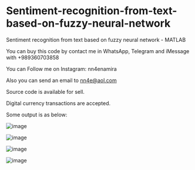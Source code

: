 # Sentiment-recognition-from-text-based-on-fuzzy-neural-network
Sentiment recognition from text based on fuzzy neural network - MATLAB

You can buy this code by contact me in WhatsApp, Telegram and iMessage with +989360703858

You can Follow me on Instagram: nn4enamira

Also you can send an email to nn4e@aol.com

Source code is available for sell.

Digital currency transactions are accepted.

Some output is as below:

![image](https://github.com/user-attachments/assets/497fbe0e-1355-4866-8c9f-b5ec1550c1c4)

![image](https://github.com/user-attachments/assets/292fd71c-722e-4733-9233-53e60b3bb685)

![image](https://github.com/user-attachments/assets/6af9d7b3-583b-43da-bc60-477f4efd4757)

![image](https://github.com/user-attachments/assets/2aad64d7-6f4d-4b76-bf31-49f6adb6ad86)




